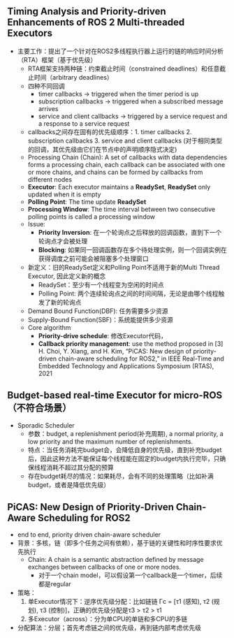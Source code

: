 ## Timing Analysis and Priority-driven Enhancements of ROS 2 Multi-threaded Executors
- 主要工作：提出了一个针对在ROS2多线程执行器上运行的链的响应时间分析（RTA）框架（基于优先级）
    - RTA框架支持两种链：约束截止时间（constrained deadlines）和任意截止时间（arbitrary deadlines）
    - 四种不同回调
        - timer callbacks -> triggered when the timer period is up
        - subscription callbacks -> triggered when a subscribed message arrives
        - service and client callbacks -> triggered by a service request and a response to a service request
    - callbacks之间存在固有的优先级顺序：1. timer callbacks 2. subscription callbacks 3. service and client callbacks (对于相同类型的回调，其优先级由它们在节点中的声明顺序隐式决定)
    - Processing Chain (Chain): A set of callbacks with data dependencies forms a processing chain, each callback can be associated with one or more chains, and chains can be formed by callbacks from different nodes
    - **Executor**: Each executor maintains a **ReadySet**, **ReadySet** only updated when it is empty
    - **Polling Point**: The time update **ReadySet**
    - **Processing Window**: The time interval between two consecutive polling points is called a processing window
    - Issue: 
        - **Priority Inversion**: 在一个轮询点之后释放的回调函数，直到下一个轮询点才会被处理
        - **Blocking**: 如果同一回调函数存在多个待处理实例，则一个回调实例在获得调度之前可能会被阻塞多个处理窗口
    - 新定义：旧的ReadySet定义和Polling Point不适用于新的Multi Thread Executor, 因此定义新的概念
        - ReadySet：至少有一个线程变为空闲的时间点
        - Polling Point: 两个连续轮询点之间的时间间隔，无论是由哪个线程触发了新的轮询点
    - Demand Bound Function(DBF): 任务需要多少资源
    - Supply-Bound Function(SBF)：系统能提供多少资源
    - Core algorithm
        - **Priority-drive schedule**: 修改Executor代码，
        - **Callback priority management**: use the method proposed in [3] H. Choi, Y. Xiang, and H. Kim, “PiCAS: New design of priority-driven chain-aware scheduling for ROS2,” in IEEE Real-Time and Embedded Technology and Applications Symposium (RTAS), 2021
## Budget-based real-time Executor for micro-ROS（不符合场景）
- Sporadic Scheduler
    - 参数：budget, a replenishment period(补充周期), a normal priority, a low priority and the maximum number of replenishments.
    - 特点：当任务消耗完budget会，会降低自身的优先级，直到补充budget后，因此这种方法不能保证每个线程能在固定的budget内执行完毕，只确保线程消耗不超过其分配的预算
    - 存在budget耗尽的情况：如果耗尽，会有不同的处理策略（比如补满budget，或者是降低优先级）
## PiCAS: New Design of Priority-Driven  Chain-Aware Scheduling for ROS2
- end to end, priority driven chain-aware scheduler
- 背景：多核，链（即多个任务之间有依赖），基于链的关键性和时序性要求优先执行
    - Chain: A chain is a semantic abstraction defined by message exchanges between callbacks of one or more nodes.
        - 对于一个chain model，可以假设第一个callback是一个timer，后续都是regular
- 策略：
    1. 单Executor情况下：逆序优先级分配：比如链链 Γc = [τ1 (感知), τ2 (规划), τ3 (控制)]，正确的优先级分配是τ3 > τ2 > τ1
    2. 多Executor（across）：分为单CPU的单链和多CPU的多链
- 分配算法：分层；首先考虑链之间的优先级，再到链内部考虑优先级 